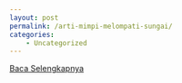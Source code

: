 ```yaml
---
layout: post
permalink: /arti-mimpi-melompati-sungai/
categories:
    - Uncategorized
---
```


[Baca Selengkapnya](/02)
